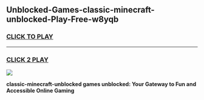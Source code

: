 
## Unblocked-Games-classic-minecraft-unblocked-Play-Free-w8yqb
<h3>
<a href="https://premium76.site?title=classic-minecraft-unblocked&ref=18A1">CLICK TO PLAY</a></h3>
<hr>

<h3>
<a href="https://premium76.site?title=classic-minecraft-unblocked&ref=18A1">CLICK 2 PLAY</a>
  
</h3>

<a href="https://premium76.site?title=classic-minecraft-unblocked&ref=18A1"><img src="https://clearcache.store/games.png"></a>


**classic-minecraft-unblocked games unblocked: Your Gateway to Fun and Accessible Online Gaming**
